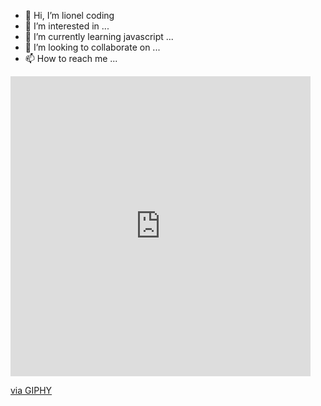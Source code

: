 - 👋 Hi, I’m lionel coding
- 👀 I’m interested in ...
- 🌱 I’m currently learning javascript ...
- 💞️ I’m looking to collaborate on ...
- 📫 How to reach me ...
<iframe src="https://giphy.com/embed/YdGUYXws5mD2fxFKxg" width="480" height="480" frameBorder="0" class="giphy-embed" allowFullScreen></iframe><p><a href="https://giphy.com/gifs/rvappstudios-monday-mondays-montag-YdGUYXws5mD2fxFKxg">via GIPHY</a></p>
<!---
Lionelapex/Lionelapex is a ✨ special ✨ repository because its `README.md` (this file) appears on your GitHub profile.
You can click the Preview link to take a look at your changes.
--->
